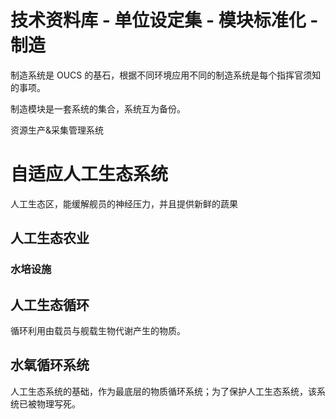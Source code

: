 # 技术资料库 - 单位设定集 - 模块标准化 - 制造

制造系统是 OUCS 的基石，根据不同环境应用不同的制造系统是每个指挥官须知的事项。

制造模块是一套系统的集合，系统互为备份。

资源生产&采集管理系统

# 自适应人工生态系统

人工生态区，能缓解舰员的神经压力，并且提供新鲜的蔬果

## 人工生态农业

### 水培设施

## 人工生态循环

循环利用由载员与舰载生物代谢产生的物质。

## 水氧循环系统

人工生态系统的基础，作为最底层的物质循环系统；为了保护人工生态系统，该系统已被物理写死。
